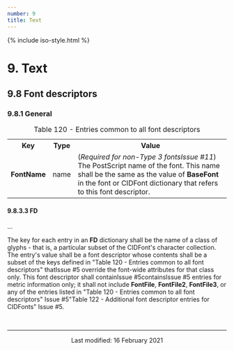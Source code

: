 ```yaml
---
number: 9
title: Text
---
```



<html>
<head>
<title>ISO 32000-2:2020 Clause 9: Text</title>
</head>
<body>


{% include iso-style.html %}


<div class="iso32000">


<h1>9. Text</h1>


<h2>9.8 Font descriptors</h2>


<h3>9.8.1 General</h3>


<table>
  <caption>Table 120 - Entries common to all font descriptors</caption>
  <tr>
    <th>Key</th>
    <th>Type</th>
    <th>Value</th>
  </tr>
  <tr>
    <td><b>FontName</b></td>
    <td>name</td>
    <td>
    (<i>Required <span class="new-text">for non-Type 3 fonts<span class="new-tooltiptext">Issue #11</span></span></i>)
    The PostScript name of the font. This name shall be the same as the value of <b>BaseFont</b> in the font or CIDFont dictionary
    that refers to this font descriptor.
    </td>
  </tr>
</table>


<h4>9.8.3.3 FD</h4>


...<br/>


The key for each entry in an <b>FD</b> dictionary shall be the name of a class of glyphs - that is, a particular subset of the CIDFont's
character collection. The entry's value shall be a font descriptor whose contents shall <span class="new-text">be a subset of the keys defined
in "Table 120 - Entries common to all font descriptors" that<span class="new-tooltiptext">Issue #5</span></span> override the font-wide attributes for that
class only. This font descriptor <span class="deleted-text">shall contain<span class="deleted-tooltiptext">Issue #5</span></span><span class="new-text">contains<span
class="new-tooltiptext">Issue #5</span></span> entries for metric information only; it shall not include <b>FontFile</b>, <b>FontFile2</b>,
<b>FontFile3</b>, or any of the entries listed in <span class="deleted-text">"Table 120 - Entries common to all font descriptors"
<span class="deleted-tooltiptext">Issue #5</span></span><span class="new-text">"Table 122 - Additional font descriptor entries for CIDFonts"
<span class="new-tooltiptext">Issue #5</span></span>.


</div>


<br/><hr>
<p style="text-align:center">Last modified: 16 February 2021</p>

</body>
</html>
